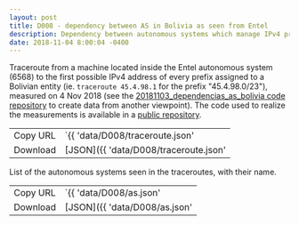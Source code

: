 ```yaml
---
layout: post
title: D008 - dependency between AS in Bolivia as seen from Entel
description: Dependency between autonomous systems which manage IPv4 prefixes assigned to Bolivian entities, as seen from Entel network
date: 2018-11-04 8:00:04 -0400
---
```


Traceroute from a machine located inside the Entel autonomous system (6568) to the first possible IPv4 address of every prefix assigned to a Bolivian entity (ie. `traceroute 45.4.98.1` for the prefix "45.4.98.0/23"), measured on 4 Nov 2018 (see the [20181103_dependencias_as_bolivia code repository](https://framagit.org/severo/20181103_dependencias_as_bolivia) to create data from another viewpoint). The code used to realize the measurements is available in a [public repository](https://framagit.org/severo/20181103_dependencias_as_bolivia).

|          |                                                    |
| -------- | -------------------------------------------------- |
| Copy URL | `{{ 'data/D008/traceroute.json' | absolute_url }}` |
| Download | [JSON]({{ 'data/D008/traceroute.json'              | relative_url }}) |

List of the autonomous systems seen in the traceroutes, with their name.

|          |                                            |
| -------- | ------------------------------------------ |
| Copy URL | `{{ 'data/D008/as.json' | absolute_url }}` |
| Download | [JSON]({{ 'data/D008/as.json'              | relative_url }}) |
